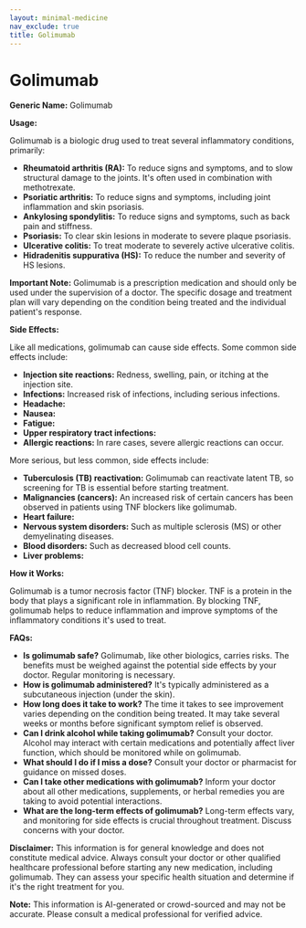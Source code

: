 ```yaml
---
layout: minimal-medicine
nav_exclude: true
title: Golimumab
---
```


# Golimumab

**Generic Name:** Golimumab

**Usage:**

Golimumab is a biologic drug used to treat several inflammatory conditions, primarily:

* **Rheumatoid arthritis (RA):**  To reduce signs and symptoms, and to slow structural damage to the joints.  It's often used in combination with methotrexate.
* **Psoriatic arthritis:** To reduce signs and symptoms, including joint inflammation and skin psoriasis.
* **Ankylosing spondylitis:** To reduce signs and symptoms, such as back pain and stiffness.
* **Psoriasis:** To clear skin lesions in moderate to severe plaque psoriasis.
* **Ulcerative colitis:** To treat moderate to severely active ulcerative colitis.
* **Hidradenitis suppurativa (HS):** To reduce the number and severity of HS lesions.


**Important Note:** Golimumab is a prescription medication and should only be used under the supervision of a doctor. The specific dosage and treatment plan will vary depending on the condition being treated and the individual patient's response.


**Side Effects:**

Like all medications, golimumab can cause side effects. Some common side effects include:

* **Injection site reactions:** Redness, swelling, pain, or itching at the injection site.
* **Infections:** Increased risk of infections, including serious infections.
* **Headache:**
* **Nausea:**
* **Fatigue:**
* **Upper respiratory tract infections:**
* **Allergic reactions:** In rare cases, severe allergic reactions can occur.

More serious, but less common, side effects include:

* **Tuberculosis (TB) reactivation:** Golimumab can reactivate latent TB, so screening for TB is essential before starting treatment.
* **Malignancies (cancers):**  An increased risk of certain cancers has been observed in patients using TNF blockers like golimumab.
* **Heart failure:**
* **Nervous system disorders:**  Such as multiple sclerosis (MS) or other demyelinating diseases.
* **Blood disorders:**  Such as decreased blood cell counts.
* **Liver problems:**


**How it Works:**

Golimumab is a tumor necrosis factor (TNF) blocker.  TNF is a protein in the body that plays a significant role in inflammation.  By blocking TNF, golimumab helps to reduce inflammation and improve symptoms of the inflammatory conditions it's used to treat.


**FAQs:**

* **Is golimumab safe?**  Golimumab, like other biologics, carries risks.  The benefits must be weighed against the potential side effects by your doctor.  Regular monitoring is necessary.
* **How is golimumab administered?** It's typically administered as a subcutaneous injection (under the skin).
* **How long does it take to work?** The time it takes to see improvement varies depending on the condition being treated.  It may take several weeks or months before significant symptom relief is observed.
* **Can I drink alcohol while taking golimumab?**  Consult your doctor.  Alcohol may interact with certain medications and potentially affect liver function, which should be monitored while on golimumab.
* **What should I do if I miss a dose?**  Consult your doctor or pharmacist for guidance on missed doses.
* **Can I take other medications with golimumab?**  Inform your doctor about all other medications, supplements, or herbal remedies you are taking to avoid potential interactions.
* **What are the long-term effects of golimumab?** Long-term effects vary, and monitoring for side effects is crucial throughout treatment.  Discuss concerns with your doctor.


**Disclaimer:** This information is for general knowledge and does not constitute medical advice.  Always consult your doctor or other qualified healthcare professional before starting any new medication, including golimumab.  They can assess your specific health situation and determine if it's the right treatment for you.


**Note:** This information is AI-generated or crowd-sourced and may not be accurate. Please consult a medical professional for verified advice.